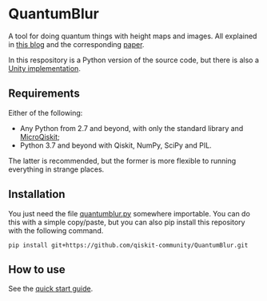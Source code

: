 # QuantumBlur

A tool for doing quantum things with height maps and images. All explained in [this blog](https://medium.com/qiskit/introducing-procedural-generation-using-quantum-computation-956e67603d95) and the corresponding [paper](https://arxiv.org/abs/2007.11510).

In this respository is a Python version of the source code, but there is also a [Unity implementation](https://github.com/TigrisCallidus/QuantumBlurUnity/blob/master/README.md).

## Requirements

Either of the following:
* Any Python from 2.7 and beyond, with only the standard library and [MicroQiskit](https://github.com/qiskit-community/MicroQiskit);
* Python 3.7 and beyond with Qiskit, NumPy, SciPy and PIL.

The latter is recommended, but the former is more flexible to running everything in strange places.

## Installation

You just need the file [quantumblur.py](quantumblur/quantumblur.py) somewhere importable. You can do this with a simple copy/paste, but you can also pip install this repository with the following command.
```
pip install git+https://github.com/qiskit-community/QuantumBlur.git
```

## How to use

See the [quick start guide](QuickStart.ipynb).
